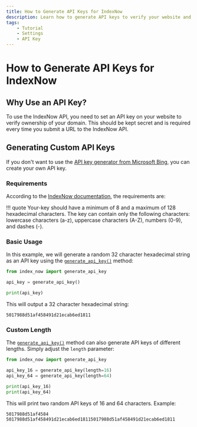 ```yaml
---
title: How to Generate API Keys for IndexNow
description: Learn how to generate API keys to verify your website and submit URLs to IndexNow. Includes code examples for beginners and advanced users.
tags:
    - Tutorial
    - Settings
    - API Key
---
```


# How to Generate API Keys for IndexNow
## Why Use an API Key?
To use the IndexNow API, you need to set an API key on your website to verify ownership of your domain. This should be kept secret and is required every time you submit a URL to the IndexNow API.

## Generating Custom API Keys
If you don't want to use the [API key generator from Microsoft Bing](https://www.bing.com/indexnow/getstarted#implementation), you can create your own API key.

### Requirements
According to the [IndexNow documentation](https://www.indexnow.org/documentation), the requirements are:

!!! quote
    Your-key should have a minimum of 8 and a maximum of 128 hexadecimal characters. The key can contain only the following characters: lowercase characters (a-z), uppercase characters (A-Z), numbers (0-9), and dashes (-).

### Basic Usage
In this example, we will generate a random 32 character hexadecimal string as an API key using the [`generate_api_key()`](../../reference/methods/generate-api-key.md) method:

```python linenums="1" hl_lines="3"
from index_now import generate_api_key

api_key = generate_api_key()

print(api_key)
```

This will output a 32 character hexadecimal string:

```shell title=""
5017988d51af458491d21ecab6ed1811
```

### Custom Length
The [`generate_api_key()`](../../reference/methods/generate-api-key.md) method can also generate API keys of different lengths. Simply adjust the `length` parameter:

```python linenums="1" hl_lines="3-4"
from index_now import generate_api_key

api_key_16 = generate_api_key(length=16)
api_key_64 = generate_api_key(length=64)

print(api_key_16)
print(api_key_64)
```

This will print two random API keys of 16 and 64 characters. Example:

```shell title=""
5017988d51af4584
5017988d51af458491d21ecab6ed18115017988d51af458491d21ecab6ed1811
```
